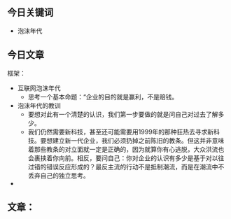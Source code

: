 ## 今日关键词

- 泡沫年代

## 今日文章

框架：
- 互联网泡沫年代
	- 思考一个基本命题：“企业的目的就是赢利，不是赔钱。
- 泡沫年代的教训
	- 要想对此有一个清楚的认识，我们第一步要做的就是问自己对过去了解多少。
	- 我们仍然需要新科技，甚至还可能需要用1999年的那种狂热去寻求新科技。要想建立新一代企业，我们必须扔掉之前陈旧的教条。但这并非意味着那些教条的对立面就一定是正确的，因为就算你有心逃脱，大众洪流也会裹挟着你向前。相反，要问自己：你对企业的认识有多少是基于对以往过错的错误反应形成的？最反主流的行动不是抵制潮流，而是在潮流中不丢弃自己的独立思考。
- 

文章：
- 